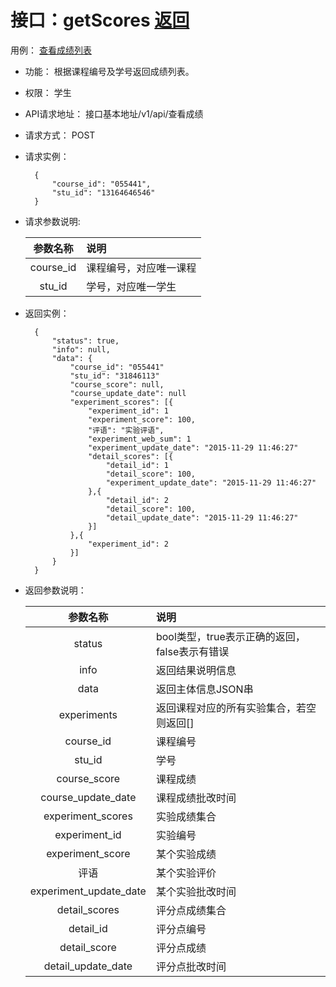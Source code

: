 # 接口：getScores  [返回](../../README.md)
用例： [查看成绩列表](../用例/查看成绩列表.md)

- 功能：
   根据课程编号及学号返回成绩列表。
    
- 权限：
    学生   
    
- API请求地址： 
    接口基本地址/v1/api/查看成绩

- 请求方式：
    POST

- 请求实例：

        {
            "course_id": "055441",
            "stu_id": "13164646546"
        }
        
- 请求参数说明:        

  |参数名称|说明|
  |:---------:|:--------------------------------------------------------|      
  |course_id|课程编号，对应唯一课程|
  |stu_id|学号，对应唯一学生|
  
  
- 返回实例：

        { 
            "status": true,
            "info": null,
            "data": {
                "course_id": "055441"
                "stu_id": "31846113"
                "course_score": null,
                "course_update_date": null
                "experiment_scores": [{
                    "experiment_id": 1
                    "experiment_score": 100,
                    "评语": "实验评语",
                    "experiment_web_sum": 1
                    "experiment_update_date": "2015-11-29 11:46:27"
                    "detail_scores": [{
                        "detail_id": 1
                        "detail_score": 100,
                        "experiment_update_date": "2015-11-29 11:46:27"
                    },{
                        "detail_id": 2
                        "detail_score": 100,
                        "detail_update_date": "2015-11-29 11:46:27"
                    }]
                },{
                    "experiment_id": 2
                }]
            }    
        }

- 返回参数说明：    
 
  |参数名称|说明|
  |:---------:|:--------------------------------------------------------|      
  |status|bool类型，true表示正确的返回，false表示有错误|
  |info|返回结果说明信息|
  |data|返回主体信息JSON串|
  |experiments|返回课程对应的所有实验集合，若空则返回[]|
  |course_id|课程编号|
  |stu_id|学号|
  |course_score|课程成绩|
  |course_update_date|课程成绩批改时间|
  |experiment_scores|实验成绩集合|
  |experiment_id|实验编号|
  |experiment_score|某个实验成绩|
  |评语|某个实验评价|
  |experiment_update_date|某个实验批改时间|
  |detail_scores|评分点成绩集合|
  |detail_id|评分点编号|
  |detail_score|评分点成绩|  
  |detail_update_date|评分点批改时间|
  
